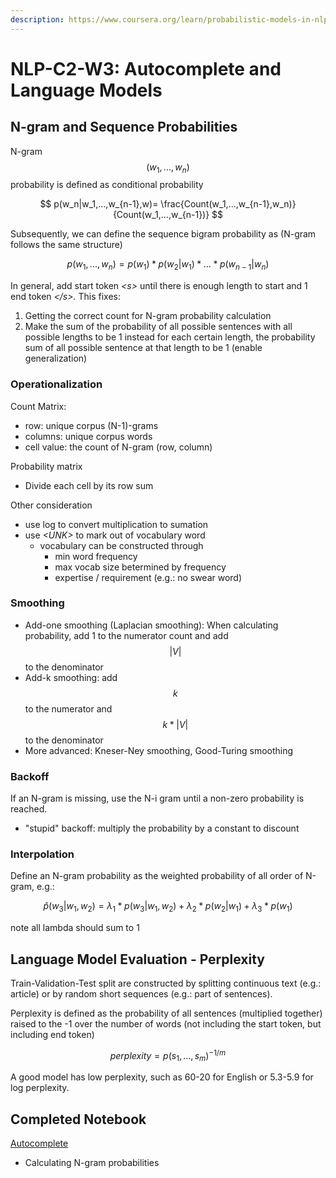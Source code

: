 ```yaml
---
description: https://www.coursera.org/learn/probabilistic-models-in-nlp/home/week/3
---
```


# NLP-C2-W3: Autocomplete and Language Models

## N-gram and Sequence Probabilities

N-gram $$(w_1, ..., w_n)$$ probability is defined as conditional probability&#x20;

$$
p(w_n|w_1,...,w_{n-1},w)= \frac{Count(w_1,...,w_{n-1},w_n)}{Count(w_1,...,w_{n-1})}
$$

Subsequently, we can define the sequence bigram probability as (N-gram follows the same structure)&#x20;

$$
p(w_1,...,w_n)=p(w_1)*p(w_2|w_1)*...*p(w_{n-1}|w_n)
$$

In general, add start token _\<s>_ until there is enough length to start and 1 end token _\</s>._ This fixes:&#x20;

1. Getting the correct count for N-gram probability calculation&#x20;
2. Make the sum of the probability of all possible sentences with all possible lengths to be 1 instead for each certain length, the probability sum of all possible sentence at that length to be 1 (enable generalization)

### Operationalization&#x20;

Count Matrix:

* row: unique corpus (N-1)-grams&#x20;
* columns: unique corpus words
* cell value: the count of N-gram (row, column)&#x20;

Probability matrix

* Divide each cell by its row sum&#x20;

Other consideration&#x20;

* use log to convert multiplication to sumation&#x20;
* use _\<UNK>_ to mark out of vocabulary word&#x20;
  * vocabulary can be constructed through
    * min word frequency&#x20;
    * max vocab size betermined by frequency&#x20;
    * expertise / requirement (e.g.: no swear word)&#x20;

### Smoothing&#x20;

* Add-one smoothing (Laplacian smoothing): When calculating probability, add 1 to the numerator count and add $$|V|$$ to the denominator&#x20;
* Add-k smoothing: add $$k$$ to the numerator and $$k * |V|$$ to the denominator
* More advanced: Kneser-Ney smoothing, Good-Turing smoothing

### Backoff&#x20;

If an N-gram is missing, use the N-i gram until a non-zero probability is reached.&#x20;

* "stupid" backoff: multiply the probability by a constant to discount&#x20;

### Interpolation&#x20;

Define an N-gram probability as the weighted probability of all order of N-gram, e.g.:&#x20;

$$
\hat{p}(w_3|w_1,w_2)=\lambda_1*p(w_3|w_1,w_2)+\lambda_2*p(w_2|w_1)+\lambda_3*p(w_1)
$$

note all lambda should sum to 1

## Language Model Evaluation - Perplexity&#x20;

Train-Validation-Test split are constructed by splitting continuous text (e.g.: article) or by random short sequences (e.g.: part of sentences).&#x20;

Perplexity is defined as the probability of all sentences (multiplied together) raised to the -1 over the number of words (not including the start token, but including end token)

$$
perplexity = p(s_1,...,s_m)^{-1/m}
$$

A good model has low perplexity, such as 60-20 for English or 5.3-5.9 for log perplexity.



## Completed Notebook

[Autocomplete](https://drive.google.com/file/d/14HihsV09Nugg\_uNJstFVV9Fmnw4b-p8P/view?usp=share\_link)

* Calculating N-gram probabilities&#x20;
